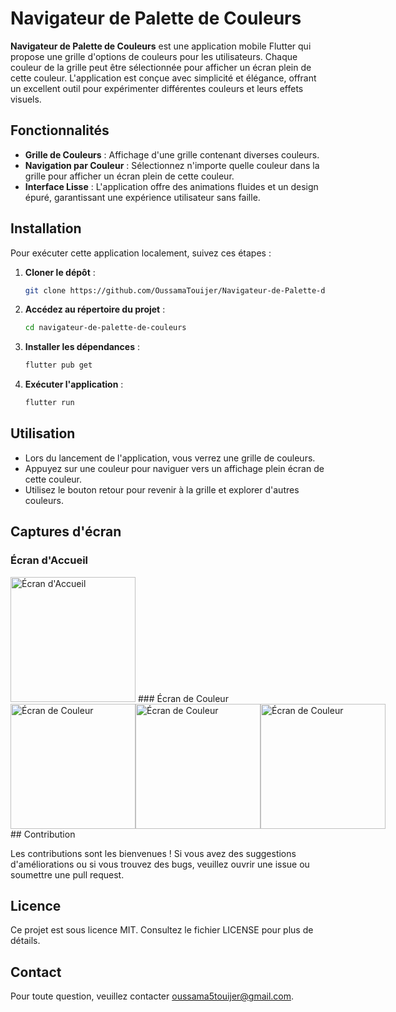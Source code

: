 

# Navigateur de Palette de Couleurs

**Navigateur de Palette de Couleurs** est une application mobile Flutter qui propose une grille d'options de couleurs pour les utilisateurs. Chaque couleur de la grille peut être sélectionnée pour afficher un écran plein de cette couleur. L'application est conçue avec simplicité et élégance, offrant un excellent outil pour expérimenter différentes couleurs et leurs effets visuels.

## Fonctionnalités

- **Grille de Couleurs** : Affichage d'une grille contenant diverses couleurs.
- **Navigation par Couleur** : Sélectionnez n'importe quelle couleur dans la grille pour afficher un écran plein de cette couleur.
- **Interface Lisse** : L'application offre des animations fluides et un design épuré, garantissant une expérience utilisateur sans faille.

## Installation

Pour exécuter cette application localement, suivez ces étapes :

1. **Cloner le dépôt** :
   ```bash
   git clone https://github.com/OussamaTouijer/Navigateur-de-Palette-de-Couleurs.git
   ```

2. **Accédez au répertoire du projet** :
   ```bash
   cd navigateur-de-palette-de-couleurs
   ```

3. **Installer les dépendances** :
   ```bash
   flutter pub get
   ```

4. **Exécuter l'application** :
   ```bash
   flutter run
   ```

## Utilisation

- Lors du lancement de l'application, vous verrez une grille de couleurs.
- Appuyez sur une couleur pour naviguer vers un affichage plein écran de cette couleur.
- Utilisez le bouton retour pour revenir à la grille et explorer d'autres couleurs.

## Captures d'écran

### Écran d'Accueil

<img src="![Screenshot_20240815_193217](https://github.com/user-attachments/assets/51b7d9c8-3c9f-4d45-ac24-d4634dee0a2e)" alt="Écran d'Accueil" width="200" />
### Écran de Couleur


<div style="display: flex;">
 
 <img src="![Screenshot_20240815_193349](https://github.com/user-attachments/assets/c4dbc920-c5aa-4e0d-a83b-e35db39a45d2)" alt="Écran de Couleur" width="200" />
 <img src="![Screenshot_20240815_193318](https://github.com/user-attachments/assets/e8d145dd-7d65-48d3-abb2-53b12b68d112)" alt="Écran de Couleur" width="200" />
 <img src="![Screenshot_20240815_193253](https://github.com/user-attachments/assets/7875cec9-1a6a-484b-8614-fbb0ca9ae91b)" alt="Écran de Couleur" width="200" />
</div>
## Contribution

Les contributions sont les bienvenues ! Si vous avez des suggestions d'améliorations ou si vous trouvez des bugs, veuillez ouvrir une issue ou soumettre une pull request.

## Licence

Ce projet est sous licence MIT. Consultez le fichier LICENSE pour plus de détails.

## Contact

Pour toute question, veuillez contacter [oussama5touijer@gmail.com](mailto:oussama5touijer@gmail.com).
